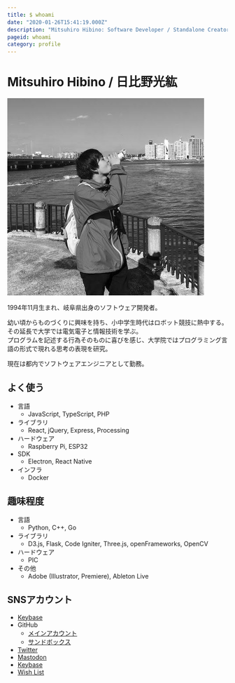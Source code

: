 ```yaml
---
title: $ whoami
date: "2020-01-26T15:41:19.000Z"
description: "Mitsuhiro Hibino: Software Developer / Standalone Creator."
pageid: whoami
category: profile
---
```


# Mitsuhiro Hibino / 日比野光紘

![著者近影](./2018-11.jpg "著者近影")

1994年11月生まれ、岐阜県出身のソフトウェア開発者。

幼い頃からものづくりに興味を持ち、小中学生時代はロボット競技に熱中する。その延長で大学では電気電子と情報技術を学ぶ。  
プログラムを記述する行為そのものに喜びを感じ、大学院ではプログラミング言語の形式で現れる思考の表現を研究。

現在は都内でソフトウェアエンジニアとして勤務。  

## よく使う

- 言語
  - JavaScript, TypeScript, PHP
- ライブラリ
  - React, jQuery, Express, Processing
- ハードウェア
  - Raspberry Pi, ESP32
- SDK
  - Electron, React Native
- インフラ
  - Docker

## 趣味程度

- 言語
  - Python, C++, Go
- ライブラリ
  - D3.js, Flask, Code Igniter, Three.js, openFrameworks, OpenCV
- ハードウェア
  - PIC
- その他
  - Adobe (Illustrator, Premiere), Ableton Live

## SNSアカウント

- [Keybase](https://keybase.io/nasustim)
- GitHub
    - [メインアカウント](https://github.com/nasustim)
    - [サンドボックス](https://github.com/playground-nasustim)
- [Twitter](https://twitter.com/nasustim)
- [Mastodon](https://connect.nasustim.com)
- [Keybase](https://keybase.io/nasustim)
- [Wish List](http://amzn.asia/hHtLxGV)